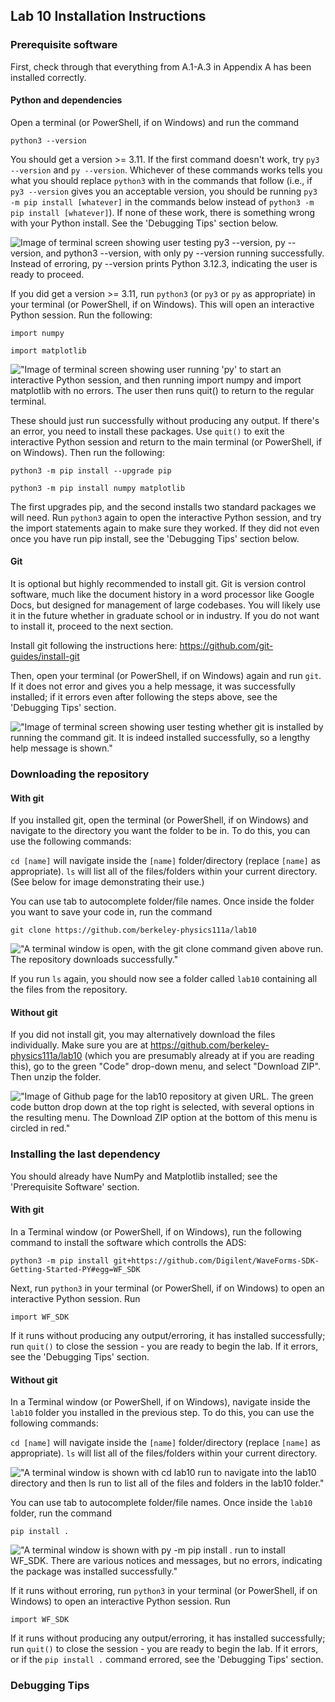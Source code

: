 ## Lab 10 Installation Instructions

### Prerequisite software

First, check through that everything from A.1-A.3 in Appendix A has been installed correctly. 

#### Python and dependencies

Open a terminal (or PowerShell, if on Windows) and run the command

```python3 --version```

You should get a version >= 3.11. If the first command doesn't work, try ```py3 --version``` and ```py --version```. Whichever of these commands works tells you what you should replace ```python3``` with in the commands that follow (i.e., if ```py3 --version``` gives you an acceptable version, you should be running ```py3 -m pip install [whatever]``` in the commands below instead of ```python3 -m pip install [whatever]```). If none of these work, there is something wrong with your Python install. See the 'Debugging Tips' section below.

![Image of terminal screen showing user testing py3 --version, py --version, and python3 --version, with only py --version running successfully. Instead of erroring, py --version prints Python 3.12.3, indicating the user is ready to proceed.](setup_instruction_pics/pythonversioncheck.jpg "Test of whether python is installed properly - on shown system, py is the correct command")

If you did get a version >= 3.11, run ```python3``` (or ```py3``` or ```py``` as appropriate) in your terminal (or PowerShell, if on Windows). This will open an interactive Python session. Run the following:

```import numpy```

```import matplotlib```

!["Image of terminal screen showing user running 'py' to start an interactive Python session, and then running import numpy and import matplotlib with no errors. The user then runs quit() to return to the regular terminal.](setup_instruction_pics/packageimportcheck.jpg "Test of whether packages are imported properly - you may need to replace py with python3 or py3 depending on your system")

These should just run successfully without producing any output. If there's an error, you need to install these packages. Use ```quit()``` to exit the interactive Python session and return to the main terminal (or PowerShell, if on Windows). Then run the following:

```python3 -m pip install --upgrade pip```

```python3 -m pip install numpy matplotlib```

The first upgrades pip, and the second installs two standard packages we will need. Run ```python3``` again to open the interactive Python session, and try the import statements again to make sure they worked. If they did not even once you have run pip install, see the 'Debugging Tips' section below.

#### Git

It is optional but highly recommended to install git. Git is version control software, much like the document history in a word processor like Google Docs, but designed for management of large codebases. You will likely use it in the future whether in graduate school or in industry. If you do not want to install it, proceed to the next section.

Install git following the instructions here: https://github.com/git-guides/install-git

Then, open your terminal (or PowerShell, if on Windows) again and run ```git```. If it does not error and gives you a help message, it was successfully installed; if it errors even after following the steps above, see the 'Debugging Tips' section.

!["Image of terminal screen showing user testing whether git is installed by running the command git. It is indeed installed successfully, so a lengthy help message is shown."](setup_instruction_pics/gitinstallcheck.jpg "Test of whether git is installed properly - it was, so it is showing a help message")

### Downloading the repository


#### With git

If you installed git, open the terminal (or PowerShell, if on Windows) and navigate to the directory you want the folder to be in. To do this, you can use the following commands:

```cd [name]``` will navigate inside the ```[name]``` folder/directory (replace ```[name]``` as appropriate).
```ls``` will list all of the files/folders within your current directory. (See below for image demonstrating their use.)

You can use tab to autocomplete folder/file names. Once inside the folder you want to save your code in, run the command

```git clone https://github.com/berkeley-physics111a/lab10```

!["A terminal window is open, with the git clone command given above run. The repository downloads successfully."](setup_instruction_pics/repositoryclone.png "Cloning the lab10 repository using git")

If you run ```ls``` again, you should now see a folder called ```lab10``` containing all the files from the repository.

#### Without git

If you did not install git, you may alternatively download the files individually. Make sure you are at https://github.com/berkeley-physics111a/lab10 (which you are presumably already at if you are reading this), go to the green "Code" drop-down menu, and select "Download ZIP". Then unzip the folder.

!["Image of Github page for the lab10 repository at given URL. The green code button drop down at the top right is selected, with several options in the resulting menu. The Download ZIP option at the bottom of this menu is circled in red."](setup_instruction_pics/repoinstallnogit.jpg "Location of Code button and Download ZIP (circled) for installing without git")

### Installing the last dependency

You should already have NumPy and Matplotlib installed; see the 'Prerequisite Software' section.

#### With git

In a Terminal window (or PowerShell, if on Windows), run the following command to install the software which controlls the ADS:

```python3 -m pip install git+https://github.com/Digilent/WaveForms-SDK-Getting-Started-PY#egg=WF_SDK```

Next, run ```python3``` in your terminal (or PowerShell, if on Windows) to open an interactive Python session. Run

```import WF_SDK```

If it runs without producing any output/erroring, it has installed successfully; run ```quit()``` to close the session - you are ready to begin the lab. If it errors, see the 'Debugging Tips' section.

#### Without git

In a Terminal window (or PowerShell, if on Windows), navigate inside the ```lab10``` folder you installed in the previous step. To do this, you can use the following commands:

```cd [name]``` will navigate inside the ```[name]``` folder/directory (replace ```[name]``` as appropriate).
```ls``` will list all of the files/folders within your current directory.

!["A terminal window is shown with cd lab10 run to navigate into the lab10 directory and then ls run to list all of the files and folders in the lab10 folder."](setup_instruction_pics/usingcdls.png "Example use of ls and cd to navigate to lab10 folder")

You can use tab to autocomplete folder/file names. Once inside the ```lab10``` folder, run the command

```pip install .```

!["A terminal window is shown with py -m pip install . run to install WF_SDK. There are various notices and messages, but no errors, indicating the package was installed successfully."](setup_instruction_pics/pipinstallwfsdknogit.png "Running pip install . to install WF_SDK")

If it runs without erroring, run ```python3``` in your terminal (or PowerShell, if on Windows) to open an interactive Python session. Run

```import WF_SDK```

If it runs without producing any output/erroring, it has installed successfully; run ```quit()``` to close the session - you are ready to begin the lab. If it errors, or if the ```pip install .``` command errored, see the 'Debugging Tips' section.


### Debugging Tips

